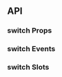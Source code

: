 ## API

### switch Props

<field-table :data="switchProps"/>

### switch Events

<field-table :data="switchEvents" type="emits" />

### switch Slots

<field-table :data="switchSlots"  type="slots"/>

<script setup>
import { ref } from 'vue';

const switchProps = ref([
  {
    name: 'model-value (v-model)',
    desc: '绑定值',
    type: 'string|number|boolean',
    value: '-',
  },
  {
    name: 'default-checked',
    desc: '默认选中状态（非受控状态）',
    type: 'boolean',
    value: '`false`',
  },
  {
    name: 'disabled',
    desc: '是否禁用',
    type: 'boolean',
    value: '`false`',
  },
  {
    name: 'loading',
    desc: '是否为加载中状态',
    type: 'boolean',
    value: '`false`',
  },
  {
    name: 'type',
    desc: '开关的类型',
    type: "'circle' | 'round' | 'line'",
    value: "'circle'",
  },
  {
    name: 'size',
    desc: '开关的大小',
    type: "'small' | 'medium'",
    value: "'medium'",
  },
  {
    name: 'checked-value',
    desc: '选中时的值',
    type: 'string|number|boolean',
    value: 'true',
  },
  {
    name: 'unchecked-value',
    desc: '未选中时的值',
    type: 'string|number|boolean',
    value: 'false)',
  },
  {
    name: 'checked-color',
    desc: '选中时的开关颜色',
    type: 'string',
    value: '-',
  },
  {
    name: 'unchecked-color',
    desc: '未选中时的开关颜色',
    type: 'string',
    value: '-',
  },
  {
    name: 'before-change',
    desc: 'switch 状态改变前的钩子， 返回 false 或者返回 Promise 且被 reject 则停止切换。',
    type: '( newValue: string | number | boolean) => Promise<boolean | void> | boolean | void',
    value: '-',
  },
  {
    name: 'checked-text',
    desc: "打开状态时的文案（type='line'和size='small'时不生效）",
    type: 'string',
    value: '-',
  },
  {
    name: 'unchecked-text',
    desc: "关闭状态时的文案（type='line'和size='small'时不生效）",
    type: 'string',
    value: '-',
  },
]);

const switchEvents = ref([
  {
    name: 'change',
    desc: '值改变时触发',
    type: 'value: boolean | string | number,\nev: Event',
    value: '-',
  },
  {
    name: 'focus',
    desc: '组件获得焦点时触发',
    type: 'ev: FocusEvent',
    value: '-',
  },
  {
    name: 'blur',
    desc: '组件失去焦点时触发',
    type: 'ev: FocusEvent',
    value: '-',
  },
]);

const switchSlots = ref([
  {
    name: 'checked-icon',
    desc: '打开状态时，按钮上的图标',
    type: '-',
    value: '-',
  },
  {
    name: 'unchecked-icon',
    desc: '关闭状态时，按钮上的图标',
    type: '-',
    value: '-',
  },
  {
    name: 'checked',
    desc: "打开状态时的文案（type='line'和size='small'时不生效）",
    type: '-',
    value: '-',
  },
  {
    name: 'unchecked',
    desc: "关闭状态时的文案（type='line'和size='small'时不生效）",
    type: '-',
    value: '-',
  },
]);
</script>
